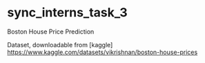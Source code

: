 # sync_interns_task_3
Boston House Price Prediction


Dataset, downloadable from [kaggle] https://www.kaggle.com/datasets/vikrishnan/boston-house-prices
